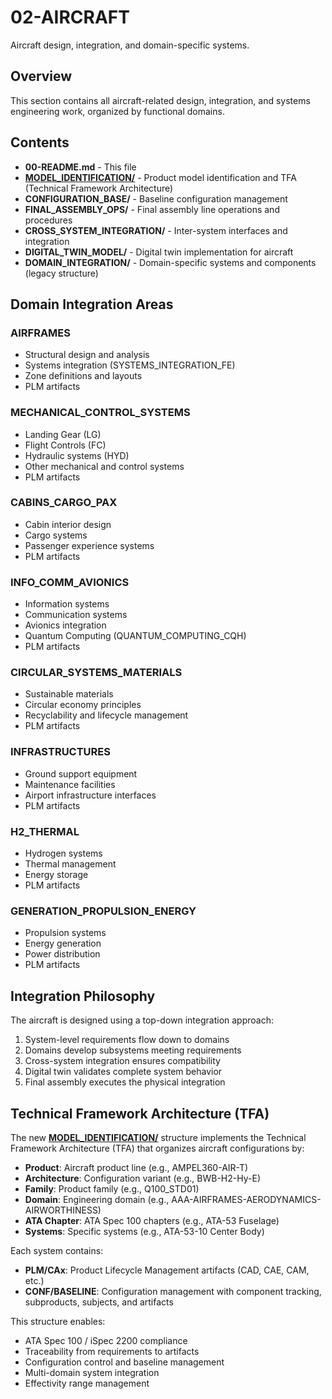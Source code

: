 # 02-AIRCRAFT

Aircraft design, integration, and domain-specific systems.

## Overview

This section contains all aircraft-related design, integration, and systems engineering work, organized by functional domains.

## Contents

- **00-README.md** - This file
- **[MODEL_IDENTIFICATION/](./MODEL_IDENTIFICATION/)** - Product model identification and TFA (Technical Framework Architecture)
- **CONFIGURATION_BASE/** - Baseline configuration management
- **FINAL_ASSEMBLY_OPS/** - Final assembly line operations and procedures
- **CROSS_SYSTEM_INTEGRATION/** - Inter-system interfaces and integration
- **DIGITAL_TWIN_MODEL/** - Digital twin implementation for aircraft
- **DOMAIN_INTEGRATION/** - Domain-specific systems and components (legacy structure)

## Domain Integration Areas

### AIRFRAMES
- Structural design and analysis
- Systems integration (SYSTEMS_INTEGRATION_FE)
- Zone definitions and layouts
- PLM artifacts

### MECHANICAL_CONTROL_SYSTEMS
- Landing Gear (LG)
- Flight Controls (FC)
- Hydraulic systems (HYD)
- Other mechanical and control systems
- PLM artifacts

### CABINS_CARGO_PAX
- Cabin interior design
- Cargo systems
- Passenger experience systems
- PLM artifacts

### INFO_COMM_AVIONICS
- Information systems
- Communication systems
- Avionics integration
- Quantum Computing (QUANTUM_COMPUTING_CQH)
- PLM artifacts

### CIRCULAR_SYSTEMS_MATERIALS
- Sustainable materials
- Circular economy principles
- Recyclability and lifecycle management
- PLM artifacts

### INFRASTRUCTURES
- Ground support equipment
- Maintenance facilities
- Airport infrastructure interfaces
- PLM artifacts

### H2_THERMAL
- Hydrogen systems
- Thermal management
- Energy storage
- PLM artifacts

### GENERATION_PROPULSION_ENERGY
- Propulsion systems
- Energy generation
- Power distribution
- PLM artifacts

## Integration Philosophy

The aircraft is designed using a top-down integration approach:
1. System-level requirements flow down to domains
2. Domains develop subsystems meeting requirements
3. Cross-system integration ensures compatibility
4. Digital twin validates complete system behavior
5. Final assembly executes the physical integration

## Technical Framework Architecture (TFA)

The new **[MODEL_IDENTIFICATION/](./MODEL_IDENTIFICATION/)** structure implements the Technical Framework Architecture (TFA) that organizes aircraft configurations by:

- **Product**: Aircraft product line (e.g., AMPEL360-AIR-T)
- **Architecture**: Configuration variant (e.g., BWB-H2-Hy-E)
- **Family**: Product family (e.g., Q100_STD01)
- **Domain**: Engineering domain (e.g., AAA-AIRFRAMES-AERODYNAMICS-AIRWORTHINESS)
- **ATA Chapter**: ATA Spec 100 chapters (e.g., ATA-53 Fuselage)
- **Systems**: Specific systems (e.g., ATA-53-10 Center Body)

Each system contains:
- **PLM/CAx**: Product Lifecycle Management artifacts (CAD, CAE, CAM, etc.)
- **CONF/BASELINE**: Configuration management with component tracking, subproducts, subjects, and artifacts

This structure enables:
- ATA Spec 100 / iSpec 2200 compliance
- Traceability from requirements to artifacts
- Configuration control and baseline management
- Multi-domain system integration
- Effectivity range management
